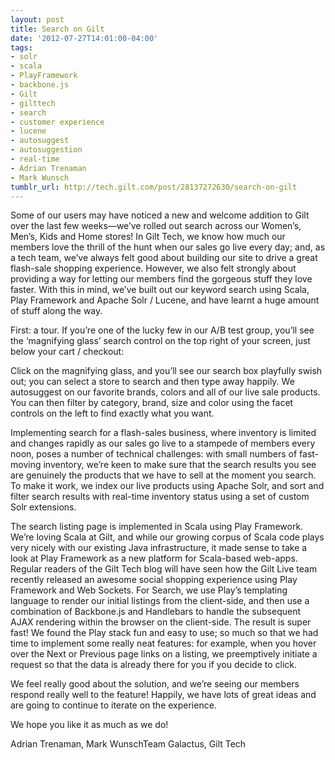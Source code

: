 ```yaml
---
layout: post
title: Search on Gilt
date: '2012-07-27T14:01:00-04:00'
tags:
- solr
- scala
- PlayFramework
- backbone.js
- Gilt
- gilttech
- search
- customer experience
- lucene
- autosuggest
- autosuggestion
- real-time
- Adrian Trenaman
- Mark Wunsch
tumblr_url: http://tech.gilt.com/post/28137272630/search-on-gilt
---
```

Some of our users may have noticed a new and welcome addition to Gilt over the last few weeks—we’ve rolled out search across our Women’s, Men’s, Kids and Home stores! In Gilt Tech, we know how much our members love the thrill of the hunt when our sales go live every day; and, as a tech team, we’ve always felt good about building our site to drive a great flash-sale shopping experience. However, we also felt strongly about providing a way for letting our members find the gorgeous stuff they love faster. With this in mind, we’ve built out our keyword search using Scala, Play Framework and Apache Solr / Lucene, and have learnt a huge amount of stuff along the way.

First: a tour. If you’re one of the lucky few in our A/B test group, you’ll see the ‘magnifying glass’ search control on the top right of your screen, just below your cart / checkout:



Click on the magnifying glass, and you’ll see our search box playfully swish out; you can select a store to search and then type away happily. We autosuggest on our favorite brands, colors and all of our live sale products. You can then filter by category, brand, size and color using the facet controls on the left to find exactly what you want.



Implementing search for a flash-sales business, where inventory is limited and changes rapidly as our sales go live to a stampede of members every noon, poses a number of technical challenges: with small numbers of fast-moving inventory, we’re keen to make sure that the search results you see are genuinely the products that we have to sell at the moment you search. To make it work, we index our live products using Apache Solr, and sort and filter search results with real-time inventory status using a set of custom Solr extensions.

The search listing page is implemented in Scala using Play Framework. We’re loving Scala at Gilt, and while our growing corpus of Scala code plays very nicely with our existing Java infrastructure, it made sense to take a look at Play Framework as a new platform for Scala-based web-apps. Regular readers of the Gilt Tech blog will have seen how the Gilt Live team recently released an awesome social shopping experience using Play Framework and Web Sockets. For Search, we use Play’s templating language to render our initial listings from the client-side, and then use a combination of Backbone.js and Handlebars to handle the subsequent AJAX rendering within the browser on the client-side. The result is super fast! We found the Play stack fun and easy to use; so much so that we had time to implement some really neat features: for example, when you hover over the Next or Previous page links on a listing, we preemptively initiate a request so that the data is already there for you if you decide to click.

We feel really good about the solution, and we’re seeing our members respond really well to the feature! Happily, we have lots of great ideas and are going to continue to iterate on the experience.



We hope you like it as much as we do!

Adrian Trenaman, Mark WunschTeam Galactus, Gilt Tech
